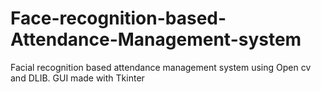 # Face-recognition-based-Attendance-Management-system
Facial recognition based attendance management system using Open cv and DLIB. GUI made with Tkinter
